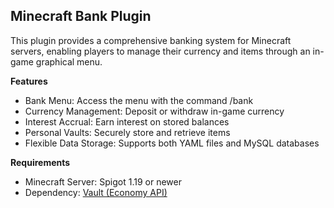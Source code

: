 **Minecraft Bank Plugin**
---
This plugin provides a comprehensive banking system for Minecraft servers, enabling players to manage their currency and items through an in-game graphical menu.

**Features**
- Bank Menu: Access the menu with the command /bank
- Currency Management: Deposit or withdraw in-game currency
- Interest Accrual: Earn interest on stored balances
- Personal Vaults: Securely store and retrieve items
- Flexible Data Storage: Supports both YAML files and MySQL databases

**Requirements**
- Minecraft Server: Spigot 1.19 or newer
- Dependency: [Vault (Economy API)](https://www.spigotmc.org/resources/vault.34315/)
